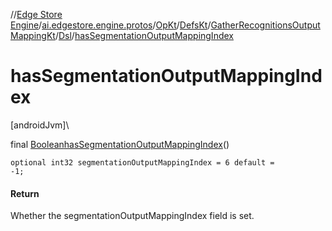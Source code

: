 //[Edge Store Engine](../../../../../../index.md)/[ai.edgestore.engine.protos](../../../../index.md)/[OpKt](../../../index.md)/[DefsKt](../../index.md)/[GatherRecognitionsOutputMappingKt](../index.md)/[Dsl](index.md)/[hasSegmentationOutputMappingIndex](has-segmentation-output-mapping-index.md)

# hasSegmentationOutputMappingIndex

[androidJvm]\

final [Boolean](https://developer.android.com/reference/kotlin/java/lang/Boolean.html)[hasSegmentationOutputMappingIndex](has-segmentation-output-mapping-index.md)()

<code>optional int32 segmentationOutputMappingIndex = 6 default = -1;</code>

#### Return

Whether the segmentationOutputMappingIndex field is set.
